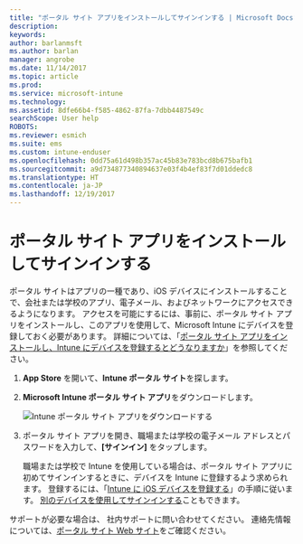 ```yaml
---
title: "ポータル サイト アプリをインストールしてサインインする | Microsoft Docs"
description: 
keywords: 
author: barlanmsft
ms.author: barlan
manager: angrobe
ms.date: 11/14/2017
ms.topic: article
ms.prod: 
ms.service: microsoft-intune
ms.technology: 
ms.assetid: 8dfe66b4-f585-4862-87fa-7dbb4487549c
searchScope: User help
ROBOTS: 
ms.reviewer: esmich
ms.suite: ems
ms.custom: intune-enduser
ms.openlocfilehash: 0dd75a61d498b357ac45b83e783bcd8b675bafb1
ms.sourcegitcommit: a9d734877340894637e03f4b4ef83f7d01ddedc8
ms.translationtype: HT
ms.contentlocale: ja-JP
ms.lasthandoff: 12/19/2017
---
```

# <a name="install-and-sign-in-to-the-company-portal-app"></a>ポータル サイト アプリをインストールしてサインインする

ポータル サイトはアプリの一種であり、iOS デバイスにインストールすることで、会社または学校のアプリ、電子メール、およびネットワークにアクセスできるようになります。  アクセスを可能にするには、事前に、ポータル サイト アプリをインストールし、このアプリを使用して、Microsoft Intune にデバイスを登録しておく必要があります。 詳細については、「[ポータル サイト アプリをインストールし、Intune にデバイスを登録するとどうなりますか](what-happens-if-you-install-the-company-portal-app-and-enroll-your-device-in-intune-ios.md)」を参照してください。

1.  **App Store** を開いて、**Intune ポータル サイト**を探します。

2.  **Microsoft Intune ポータル サイト アプリ**をダウンロードします。

    ![Intune ポータル サイト アプリをダウンロードする](./media/ios-cpinstall-1-cpinstore.png)

3.  ポータル サイト アプリを開き、職場または学校の電子メール アドレスとパスワードを入力して、**[サインイン]** をタップします。

    職場または学校で Intune を使用している場合は、ポータル サイト アプリに初めてサインインするときに、デバイスを Intune に登録するよう求められます。 登録するには、「[Intune に iOS デバイスを登録する](enroll-your-device-in-intune-ios.md)」の手順に従います。 [別のデバイスを使用してサインインする](https://docs.microsoft.com/intune-user-help/sign-in-to-the-company-portal#signing-in-from-another-device)こともできます。

サポートが必要な場合は、 社内サポートに問い合わせてください。 連絡先情報については、[ポータル サイト Web サイト](https://portal.manage.microsoft.com#HelpDeskDialog)をご確認ください。

